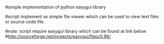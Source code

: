 #simple implementation of python easygui library

#script implement as simple file viewer which can be used to view text files or source code file.

#note: script require easygui library which can be found at link below
#http://sourceforge.net/projects/easygui/files/0.96/
#

